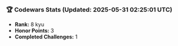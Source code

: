 ### 🏆 Codewars Stats (Updated: 2025-05-31 02:25:01 UTC)

- **Rank:** 8 kyu
- **Honor Points:** 3
- **Completed Challenges:** 1
